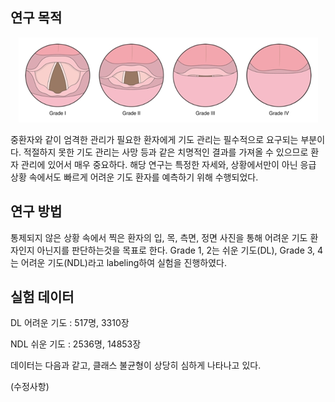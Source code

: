 ## 연구 목적

<p align="center"><img src="/img/airway_grade.png"></p>

중환자와 같이 엄격한 관리가 필요한 환자에게 기도 관리는 필수적으로 요구되는 부분이다. 적절하지 못한 기도 관리는 사망 등과 같은 치명적인 결과를 가져올 수 있으므로 환자 관리에 있어서 매우 중요하다. 해당 연구는 특정한 자세와, 상황에서만이 아닌 응급 상황 속에서도 빠르게 어려운 기도 환자를 예측하기 위해 수행되었다.

## 연구 방법

통제되지 않은 상황 속에서 찍은 환자의 입, 목, 측면, 정면 사진을 통해 어려운 기도 환자인지 아닌지를 판단하는것을 목표로 한다. Grade 1, 2는 쉬운 기도(DL), Grade 3, 4는 어려운 기도(NDL)라고 labeling하여 실험을 진행하였다.



## 실험 데이터

DL 어려운 기도 : 517명, 3310장

NDL 쉬운 기도 : 2536명, 14853장

데이터는 다음과 같고, 클래스 불균형이 상당히 심하게 나타나고 있다.



(수정사항)